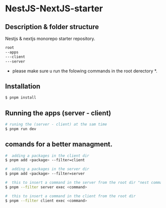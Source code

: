 # NestJS-NextJS-starter

## Description & folder structure

Nestjs & nextjs monorepo starter repository.  
```bash
root
--apps 
---client 
---server
``` 

* please make sure u run the folowing commands in the root derectory *.

## Installation 

```bash
$ pnpm install
```

## Running the apps (server - client)

```bash
# runing the (server - client) at the sam time  
$ pnpm run dev

```

## comands for a better managment. 

```bash
#  adding a packages in the client dir 
$ pnpm add <package> --filter=client 

#  adding a packages in the server dir 
$ pnpm add <package> --filter=server 

```

```bash
#  this to insert a command in the server from the root dir "nest commands for example .."
$ pnpm --filter server exec <command>

#  this to insert a command in the client from the root dir 
$ pnpm --filter client exec <command>

```
